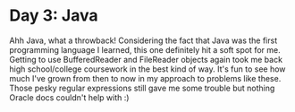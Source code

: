 # Day 3: Java

Ahh Java, what a throwback! Considering the fact that Java was the first programming language I learned, this one definitely hit a soft spot for me. Getting to use BufferedReader and FileReader objects again took me back high school/college coursework in the best kind of way. It's fun to see how much I've grown from then to now in my approach to problems like these. Those pesky regular expressions still gave me some trouble but nothing Oracle docs couldn't help with :)
